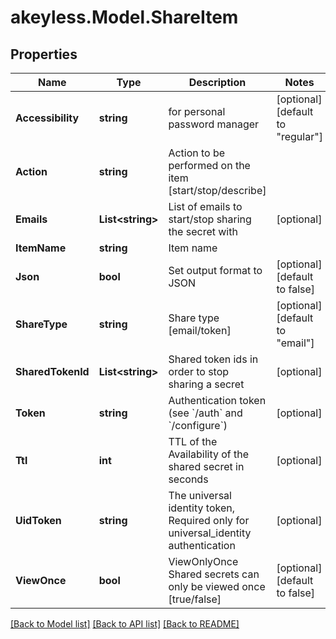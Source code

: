 # akeyless.Model.ShareItem

## Properties

Name | Type | Description | Notes
------------ | ------------- | ------------- | -------------
**Accessibility** | **string** | for personal password manager | [optional] [default to "regular"]
**Action** | **string** | Action to be performed on the item [start/stop/describe] | 
**Emails** | **List&lt;string&gt;** | List of emails to start/stop sharing the secret with | [optional] 
**ItemName** | **string** | Item name | 
**Json** | **bool** | Set output format to JSON | [optional] [default to false]
**ShareType** | **string** | Share type [email/token] | [optional] [default to "email"]
**SharedTokenId** | **List&lt;string&gt;** | Shared token ids in order to stop sharing a secret | [optional] 
**Token** | **string** | Authentication token (see &#x60;/auth&#x60; and &#x60;/configure&#x60;) | [optional] 
**Ttl** | **int** | TTL of the Availability of the shared secret in seconds | [optional] 
**UidToken** | **string** | The universal identity token, Required only for universal_identity authentication | [optional] 
**ViewOnce** | **bool** | ViewOnlyOnce Shared secrets can only be viewed once [true/false] | [optional] [default to false]

[[Back to Model list]](../README.md#documentation-for-models) [[Back to API list]](../README.md#documentation-for-api-endpoints) [[Back to README]](../README.md)

